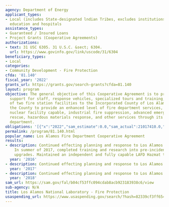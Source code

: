 ```yaml
---
agency: Department of Energy
applicant_types:
- Local (includes State-designated lndian Tribes, excludes institutions of higher
  education and hospitals
assistance_types:
- Guaranteed / Insured Loans
- Project Grants (Cooperative Agreements)
authorizations:
- text: 31 USC 6305. 31 U.S.C. &sect; 6304.
  url: https://www.govinfo.gov/link/uscode/31/6304
beneficiary_types:
- Local
categories:
- Community Development - Fire Protection
cfda: '81.140'
fiscal_year: '2022'
grants_url: https://grants.gov/search-grants?cfda=81.140
layout: program
objective: The general objective of this Cooperative Agreement is to provide financial
  support for staff, response vehicles, specialized tours and training, and the use
  of two fire station facilities to the Incorporated County of Los Alamos to allow
  the County to provide an enhanced level of fire department services, including advanced
  nuclear facility capable, industrial fire suppression, advanced emergency medical,
  rescue, hazardous materials response, and other services through its municipal fire
  department.
obligations: '[{"x":"2022","sam_estimate":0.0,"sam_actual":21017410.0,"usa_spending_actual":0.0},{"x":"2023","sam_estimate":614678.0,"sam_actual":0.0,"usa_spending_actual":0.0},{"x":"2024","sam_estimate":31555693.0,"sam_actual":0.0,"usa_spending_actual":0.0}]'
permalink: /program/81.140.html
popular_name: Los Alamos Fire Department Cooperative Agreement
results:
- description: Continued effecting planning and response to Los Alamos National Laboratory.
    In summer of 2017, completed training and research into pre-incident planning
    upgrades. Maintained an independent and fully capable LAFD Hazmat team.
  year: '2016'
- description: Continued effecting planning and response to Los Alamos National Laboratory.
  year: '2017'
- description: Continued effecting planning and response to Los Alamos National Laboratory.
  year: '2018'
sam_url: https://sam.gov/fal/b04cf53ffc094cdab8acb923183938c6/view
sub-agency: N/A
title: Los Alamos National Laboratory - Fire Protection
usaspending_url: https://www.usaspending.gov/search/?hash=82339cf3ff654841c3bc260012dc4a76
---
```

